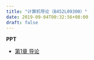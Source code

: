 ```yaml
---
title: "计算机导论（B452L09300）"
date: 2019-09-04T00:32:56+08:00
draft: false
---
```


**PPT**

- [第1章 导论]( /web/files/csintro/ch00.ppt)
